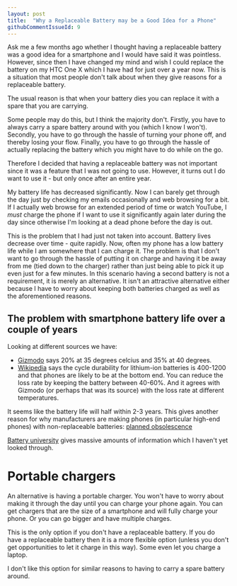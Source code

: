 ```yaml
---
layout: post
title:  "Why a Replaceable Battery may be a Good Idea for a Phone"
githubCommentIssueId: 9
---
```


Ask me a few months ago whether I thought having a replaceable battery was a good idea for a smartphone and I would have said it was pointless. However, since then I have changed my mind and wish I could replace the battery on my HTC One X which I have had for just over a year now. This is a situation that most people don't talk about when they give reasons for a replaceable battery.

The usual reason is that when your battery dies you can replace it with a spare that you are carrying.

Some people may do this, but I think the majority don't. Firstly, you have to always carry a spare battery around with you (which I know I won't). Secondly, you have to go through the hassle of turning your phone off, and thereby losing your flow. Finally, you have to go through the hassle of actually replacing the battery which you might have to do while on the go.

Therefore I decided that having a replaceable battery was not important since it was a feature that I was not going to use. However, it turns out I do want to use it - but only once after an entire year.

My battery life has decreased significantly. Now I can barely get through the day just by checking my emails occasionally and web browsing for a bit. If I actually web browse for an extended period of time or watch YouTube, I *must* charge the phone if I want to use it significantly again later during the day since otherwise I'm looking at a dead phone before the day is out.

This is the problem that I had just not taken into account. Battery lives decrease over time - quite rapidly. Now, often my phone has a low battery life while I am somewhere that I can charge it. The problem is that I don't want to go through the hassle of putting it on charge and having it be away from me (tied down to the charger) rather than just being able to pick it up even just for a few minutes. In this scenario having a second battery is not a requirement, it is merely an alternative. It isn't an attractive alternative either because I have to worry about keeping both batteries charged as well as the aforementioned reasons.

## The problem with smartphone battery life over a couple of years

Looking at different sources we have:

* [Gizmodo][gizmodo] says 20% at 35 degrees celcius and 35% at 40 degrees.
* [Wikipedia][wikipedia] says the cycle durability for lithium-ion batteries is 400-1200 and that phones are likely to be at the bottom end. You can reduce the loss rate by keeping the battery between 40-60%. And it agrees with Gizmodo (or perhaps that was its source) with the loss rate at different temperatures.

It seems like the battery life will half within 2-3 years. This gives another reason for why manufacturers are making phones (in particular high-end phones) with non-replaceable batteries: [planned obsolescence][planned-replacement]

[Battery university][battery-uni] gives massive amounts of information which I haven't yet looked through.

# Portable chargers

An alternative is having a portable charger. You won't have to worry about making it through the day until you can charge your phone again. You can get chargers that are the size of a smartphone and will fully charge your phone. Or you can go bigger and have multiple charges.

This is the only option if you don't have a replaceable battery. If you do have a replaceable battery then it is a more flexible option (unless you don't get opportunities to let it charge in this way). Some even let you charge a laptop.

I don't like this option for similar reasons to having to carry a spare battery around.


[gizmodo]: http://gizmodo.com/how-to-take-care-of-your-smartphone-battery-the-right-w-513217256
[wikipedia]: https://en.wikipedia.org/wiki/Lithium-ion_battery
[battery-uni]: http://batteryuniversity.com/learn/article/how_to_prolong_lithium_based_batteries
[planned-replacement]: https://en.wikipedia.org/wiki/Planned_obsolescence
